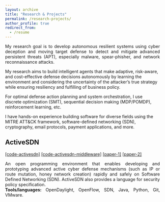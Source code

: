 ```yaml
---
layout: archive
title: "Research & Projects"
permalink: /research-projects/
author_profile: true
redirect_from:
  - /resume
---
```


<p align="justify">
My research goal is to develop autonomous resilient systems using cyber deception and moving target defense to detect and mitigate advanced persistent threats (APT), especially malware, spear-phisher, and network reconnaissance attacks. 

My research aims to build intelligent agents that make adaptive, risk-aware, and cost-effective defense decisions autonomously by learning the environment and considering the uncertainty of the attacker’s true strategy while ensuring resiliency and fulfilling of business policy.

For optimal defense action planning and system orchestration, I use discrete optimization (SMT), sequential decision making (MDP/POMDP), reinforcement learning, etc. 

I have hands-on experience building software for diverse fields using the MITRE ATT&CK framework, software-defined networking (SDN), cryptography, email protocols, payment applications, and more. 
</p>

<h2>ActiveSDN</h2> <a href="https://github.com/rakeb/activesdn/commits/clipstranslation">[code-activesdn]</a> <a href="https://github.com/rakeb/activesdn_middleware">[code-activesdn-middleware]</a> <a href="https://rakeb.github.io/files/publications/deception_secdev/Active_Deception_Framework_SecDev.pdf">[paper-1]</a> <a href="https://rakeb.github.io/files/publications/mtdsynth/mtdsynth.pdf">[paper-2]</a>

<p align="justify">
An open programming environment that enables developing and prototyping advanced active cyber defense mechanisms (such as IP or route mutation, honey network creation) rapidly and safely on Software Defined Networking (SDN). ActiveSDN also provides a language for security policy specification.<br>
<b>Tools/languages:</b> OpenDaylight, OpenFlow, SDN, Java, Python, Git, VMware.
</p>
